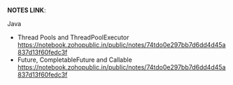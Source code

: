 **NOTES LINK**:

Java
- Thread Pools and ThreadPoolExecutor https://notebook.zohopublic.in/public/notes/74tdo0e297bb7d6dd4d45a837d13f60fedc3f
- Future, CompletableFuture and Callable https://notebook.zohopublic.in/public/notes/74tdo0e297bb7d6dd4d45a837d13f60fedc3f